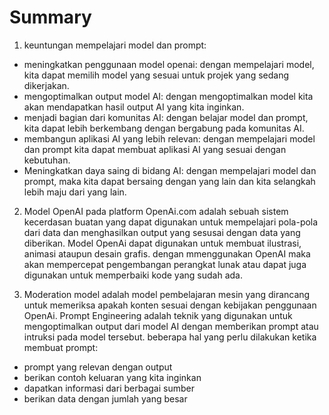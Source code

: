 # Summary

1) keuntungan mempelajari model dan prompt:
- meningkatkan penggunaan model openai: dengan mempelajari model, kita dapat memilih model yang sesuai untuk projek yang sedang dikerjakan.
- mengoptimalkan output model AI: dengan mengoptimalkan model kita akan mendapatkan hasil output AI yang kita inginkan.
- menjadi bagian dari komunitas AI: dengan belajar model dan prompt, kita dapat lebih berkembang dengan bergabung pada komunitas AI.
- membangun aplikasi AI yang lebih relevan: dengan mempelajari model dan prompt kita dapat membuat aplikasi AI yang sesuai dengan kebutuhan.
- Meningkatkan daya saing di bidang AI: dengan mempelajari model dan prompt, maka kita dapat bersaing dengan yang lain dan kita selangkah lebih maju dari yang lain.

2) Model OpenAI pada platform OpenAi.com adalah sebuah sistem kecerdasan buatan yang dapat digunakan untuk mempelajari pola-pola dari data dan menghasilkan output yang sesusai dengan data yang diberikan. Model OpenAi dapat digunakan untuk membuat ilustrasi, animasi ataupun desain grafis. dengan mmenggunakan OpenAI maka akan mempercepat pengembangan perangkat lunak atau dapat juga digunakan untuk memperbaiki kode yang sudah ada.

3) Moderation model adalah model pembelajaran mesin yang dirancang  untuk memeriksa apakah konten sesuai dengan kebijakan penggunaan OpenAi. Prompt Engineering adalah teknik yang digunakan untuk mengoptimalkan output dari model AI dengan memberikan prompt atau intruksi pada model tersebut. beberapa hal yang perlu dilakukan ketika membuat prompt:
- prompt yang relevan dengan output
- berikan contoh keluaran yang kita inginkan
- dapatkan informasi dari berbagai sumber
- berikan data dengan jumlah yang besar